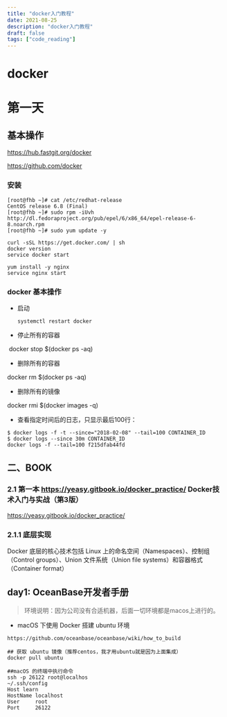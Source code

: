 ```yaml
---
title: "docker入门教程"
date: 2021-08-25
description: "docker入门教程"
draft: false
tags: ["code_reading"]
---
```





# docker 

# 第一天

## 基本操作

https://hub.fastgit.org/docker

https://github.com/docker



### 安装

~~~
[root@fhb ~]# cat /etc/redhat-release
CentOS release 6.8 (Final)
[root@fhb ~]# sudo rpm -iUvh http://dl.fedoraproject.org/pub/epel/6/x86_64/epel-release-6-8.noarch.rpm
[root@fhb ~]# sudo yum update -y

curl -sSL https://get.docker.com/ | sh
docker version
service docker start

yum install -y nginx
service nginx start
~~~



### docker 基本操作

- 启动

  ```shell
  systemctl restart docker
  ```

- 停止所有的容器

​    docker stop $(docker ps -aq)



- 删除所有的容器

 docker rm $(docker ps -aq)

- 删除所有的镜像

docker rmi $(docker images -q)

- 查看指定时间后的日志，只显示最后100行：

```shell
$ docker logs -f -t --since="2018-02-08" --tail=100 CONTAINER_ID
$ docker logs --since 30m CONTAINER_ID
docker logs -f --tail=100 f215dfab44fd
```





## 二、BOOK

###  2.1 第一本 https://yeasy.gitbook.io/docker_practice/ **Docker技术入门与实战（第3版）**

https://yeasy.gitbook.io/docker_practice/



### 2.1.1 底层实现



Docker 底层的核心技术包括 Linux 上的命名空间（Namespaces）、控制组（Control groups）、Union 文件系统（Union file systems）和容器格式（Container format）





## day1: OceanBase开发者手册

> 环境说明：因为公司没有合适机器，后面一切环境都是macos上进行的。

- macOS 下使用 Docker 搭建 ubuntu 环境



~~~shell
https://github.com/oceanbase/oceanbase/wiki/how_to_build

## 获取 ubuntu 镜像（推荐centos，我才用ubuntu就是因为上面集成）
docker pull ubuntu

##macOS 的终端中执行命令 
ssh -p 26122 root@localhos
~/.ssh/config
Host learn
HostName localhost
User     root
Port     26122

~~~



